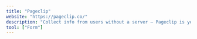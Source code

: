 ```yaml
---
title: "Pageclip"
website: "https://pageclip.co/"
description: "Collect info from users without a server — Pageclip is your server. Lead capture forms, surveys, newsletter forms, contact forms"
tool: ["Form"]
---
```

